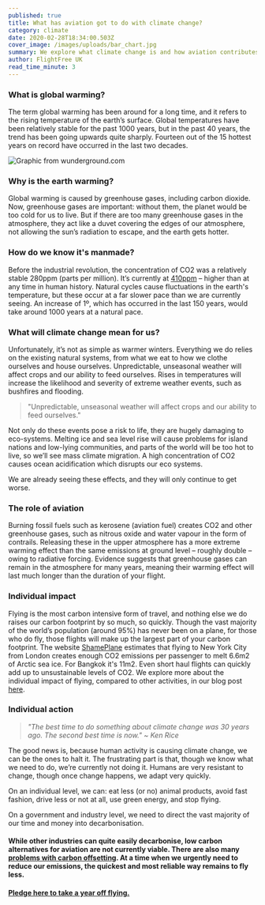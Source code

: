 ```yaml
---
published: true
title: What has aviation got to do with climate change?
category: climate
date: 2020-02-28T18:34:00.503Z
cover_image: /images/uploads/bar_chart.jpg
summary: We explore what climate change is and how aviation contributes
author: FlightFree UK
read_time_minute: 3
---
```

### What is global warming?

The term global warming has been around for a long time, and it refers to the rising temperature of the earth’s surface. Global temperatures have been relatively stable for the past 1000 years, but in the past 40 years, the trend has been going upwards quite sharply. Fourteen out of the 15 hottest years on record have occurred in the last two decades.

![](/images/uploads/1880-2018-global-temperatures-above-average.png "Graphic from wunderground.com")

### Why is the earth warming?

Global warming is caused by greenhouse gases, including carbon dioxide. Now, greenhouse gases are important: without them, the planet would be too cold for us to live. But if there are too many greenhouse gases in the atmosphere, they act like a duvet covering the edges of our atmosphere, not allowing the sun’s radiation to escape, and the earth gets hotter.

### How do we know it's manmade?

Before the industrial revolution, the concentration of CO2 was a relatively stable 280ppm (parts per million). It’s currently at [410ppm](https://eu.usatoday.com/story/news/2018/05/04/global-warming-carbon-dioxide-levels-continue-soar/581270002/) – higher than at any time in human history. Natural cycles cause fluctuations in the earth's temperature, but these occur at a far slower pace than we are currently seeing. An increase of 1º, which has occurred in the last 150 years, would take around 1000 years at a natural pace.

### What will climate change mean for us?

Unfortunately, it’s not as simple as warmer winters. Everything we do relies on the existing natural systems, from what we eat to how we clothe ourselves and house ourselves. Unpredictable, unseasonal weather will affect crops and our ability to feed ourselves. Rises in temperatures will increase the likelihood and severity of extreme weather events, such as bushfires and flooding. 

> "Unpredictable, unseasonal weather will affect crops and our ability to feed ourselves."

Not only do these events pose a risk to life, they are hugely damaging to eco-systems. Melting ice and sea level rise will cause problems for island nations and low-lying communities, and parts of the world will be too hot to live, so we’ll see mass climate migration. A high concentration of CO2 causes ocean acidification which disrupts our eco systems.

We are already seeing these effects, and they will only continue to get worse.

### The role of aviation

Burning fossil fuels such as kerosene (aviation fuel) creates CO2 and other greenhouse gases, such as nitrous oxide and water vapour in the form of contrails. Releasing these in the upper atmosphere has a more extreme warming effect than the same emissions at ground level – roughly double – owing to radiative forcing. Evidence suggests that greenhouse gases can remain in the atmosphere for many years, meaning their warming effect will last much longer than the duration of your flight.

### Individual impact

Flying is the most carbon intensive form of travel, and nothing else we do raises our carbon footprint by so much, so quickly. Though the vast majority of the world’s population (around 95%) has never been on a plane, for those who do fly, those flights will make up the largest part of your carbon footprint. The website [ShamePlane](https://shameplane.com/?fromCity=Paris&fromCode=CDG&toCity=Chicago&toCode=ORD&roundtrip=true&typeofseat=3) estimates that flying to New York City from London creates enough CO2 emissions per passenger to melt 6.6m2 of Arctic sea ice. For Bangkok it's 11m2. Even short haul flights can quickly add up to unsustainable levels of CO2. We explore more about the individual impact of flying, compared to other activities, in our blog post [here](https://flightfree.co.uk/post/is-the-rising-social-stigma-around-flying-misplaced/).

### Individual action

> *"The best time to do something about climate change was 30 years ago. The second best time is now." ~ Ken Rice*

The good news is, because human activity is causing climate change, we can be the ones to halt it. The frustrating part is that, though we know what we need to do, we’re currently not doing it. Humans are very resistant to change, though once change happens, we adapt very quickly.

On an individual level, we can: eat less (or no) animal products, avoid fast fashion, drive less or not at all, use green energy, and stop flying.

On a government and industry level, we need to direct the vast majority of our time and money into decarbonisation.

#### While other industries can quite easily decarbonise, low carbon alternatives for aviation are not currently viable. There are also many [problems with carbon offsetting](https://flightfree.co.uk/post/the-truth-about-carbon-offsets/). At a time when we urgently need to reduce our emissions, the quickest and most reliable way remains to **fly less**.

#### [Pledge here to take a year off flying.](https://flightfree.co.uk)